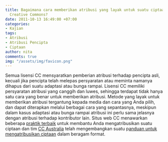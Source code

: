 ```yaml
---
title: Bagaimana cara memberikan atribusi yang layak untuk suatu ciptaan berlisensi
  Creative Commons?
date: 2011-10-13 16:49:00 +07:00
categories:
- Kajian
tags:
- Atribusi
- Atribusi Pencipta
- Ciptaan
author: nita
comments: true
img: "/assets/img/favicon.png"
---
```


Semua lisensi CC mensyaratkan pemberian atribusi terhadap pencipta asli, kecuali jika pencipta telah melepas persyaratan atau meminta namanya dihapus dari suatu adaptasi atau bunga rampai. Lisensi CC memiliki persyaratan atribusi yang canggih dan luwes, sehingga terdapat tidak hanya satu cara yang benar untuk memberikan atribusi. Metode yang layak untuk memberikan atribusi tergantung kepada media dan cara yang Anda pilih, dan dapat diterapkan melalui berbagai cara yang sepantasnya, meskipun dalam kasus adaptasi atau bunga rampai atribusi ini perlu sama jelasnya dengan atribusi terhadap kontributor lain. Situs web CC menawarkan beberapa [praktik terbaik](http://wiki.creativecommons.org/Marking/Users) untuk membantu Anda mengatribusikan suatu ciptaan dan tim [CC Australia](http://www.creativecommons.org.au/) telah mengembangkan suatu p[anduan untuk mengatribusikan ciptaan](http://creativecommons.org.au/materials/attribution.pdf) dalam beragam format.
